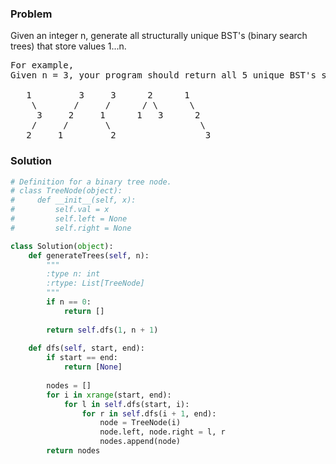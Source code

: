 ### Problem
Given an integer n, generate all structurally unique BST's (binary search trees) that store values 1...n.
<pre>
For example,
Given n = 3, your program should return all 5 unique BST's shown below.

   1         3     3      2      1
    \       /     /      / \      \
     3     2     1      1   3      2
    /     /       \                 \
   2     1         2                 3
</pre>
### Solution
```python
# Definition for a binary tree node.
# class TreeNode(object):
#     def __init__(self, x):
#         self.val = x
#         self.left = None
#         self.right = None

class Solution(object):
    def generateTrees(self, n):
        """
        :type n: int
        :rtype: List[TreeNode]
        """
        if n == 0:
            return []
        
        return self.dfs(1, n + 1)
    
    def dfs(self, start, end):
        if start == end:
            return [None]
        
        nodes = []
        for i in xrange(start, end):
            for l in self.dfs(start, i):
                for r in self.dfs(i + 1, end):
                    node = TreeNode(i)
                    node.left, node.right = l, r
                    nodes.append(node)                    
        return nodes
```